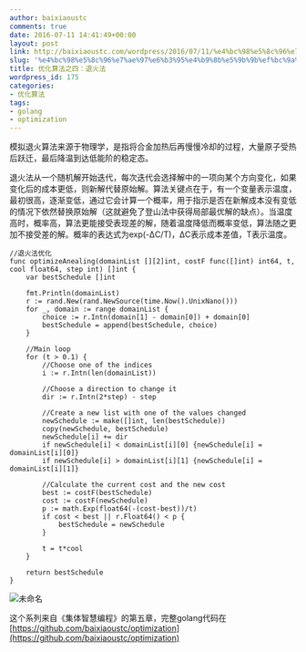 ```yaml
---
author: baixiaoustc
comments: true
date: 2016-07-11 14:41:49+00:00
layout: post
link: http://baixiaoustc.com/wordpress/2016/07/11/%e4%bc%98%e5%8c%96%e7%ae%97%e6%b3%95%e4%b9%8b%e5%9b%9b%ef%bc%9a%e9%80%80%e7%81%ab%e6%b3%95/
slug: '%e4%bc%98%e5%8c%96%e7%ae%97%e6%b3%95%e4%b9%8b%e5%9b%9b%ef%bc%9a%e9%80%80%e7%81%ab%e6%b3%95'
title: 优化算法之四：退火法
wordpress_id: 175
categories:
- 优化算法
tags:
- golang
- optimization
---
```


模拟退火算法来源于物理学，是指将合金加热后再慢慢冷却的过程，大量原子受热后跃迁，最后降温到达低能阶的稳定态。

退火法从一个随机解开始迭代，每次迭代会选择解中的一项向某个方向变化，如果变化后的成本更低，则新解代替原始解。算法关键点在于，有一个变量表示温度，最初很高，逐渐变低，通过它会计算一个概率，用于指示是否在新解成本没有变低的情况下依然替换原始解（这就避免了登山法中获得局部最优解的缺点）。当温度高时，概率高，算法更能接受表现差的解，随着温度降低而概率变低，算法随之更加不接受差的解。概率的表达式为exp(-ΔC/T)，ΔC表示成本差值，T表示温度。

    
    //退火法优化
    func optimizeAnealing(domainList [][2]int, costF func([]int) int64, t, cool float64, step int) []int {
    	var bestSchedule []int
    
    	fmt.Println(domainList)
    	r := rand.New(rand.NewSource(time.Now().UnixNano()))
    	for _, domain := range domainList {
    		choice := r.Intn(domain[1] - domain[0]) + domain[0]
    		bestSchedule = append(bestSchedule, choice)
    	}
    
    	//Main loop
    	for (t > 0.1) {
    		//Choose one of the indices
    		i := r.Intn(len(domainList))
    
    		//Choose a direction to change it
    		dir := r.Intn(2*step) - step
    
    		//Create a new list with one of the values changed
    		newSchedule := make([]int, len(bestSchedule))
    		copy(newSchedule, bestSchedule)
    		newSchedule[i] += dir
    		if newSchedule[i] < domainList[i][0] {newSchedule[i] = domainList[i][0]}
    		if newSchedule[i] > domainList[i][1] {newSchedule[i] = domainList[i][1]}
    
    		//Calculate the current cost and the new cost
    		best := costF(bestSchedule)
    		cost := costF(newSchedule)
    		p := math.Exp(float64(-(cost-best))/t)
    		if cost < best || r.Float64() < p {
    			bestSchedule = newSchedule
    		}
    
    		t = t*cool
    	}
    
    	return bestSchedule
    }
    


![未命名](http://baixiaoustc.com/wordpress/wp-content/uploads/2016/07/未命名-3.png)

这个系列来自《集体智慧编程》的第五章，完整golang代码在[https://github.com/baixiaoustc/optimization](https://github.com/baixiaoustc/optimization)
